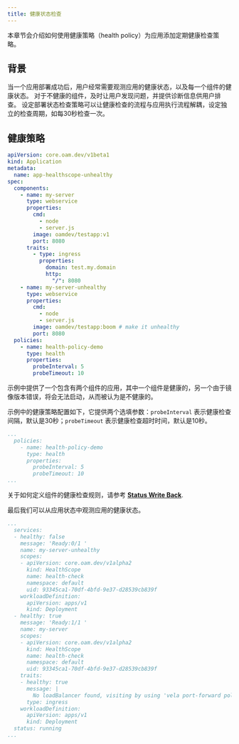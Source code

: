 ```yaml
---
title: 健康状态检查
---
```


本章节会介绍如何使用健康策略（health policy）为应用添加定期健康检查策略。


## 背景

当一个应用部署成功后，用户经常需要观测应用的健康状态，以及每一个组件的健康状态。
对于不健康的组件，及时让用户发现问题，并提供诊断信息供用户排查。
设定部署状态检查策略可以让健康检查的流程与应用执行流程解耦，设定独立的检查周期，如每30秒检查一次。

## 健康策略

```yaml
apiVersion: core.oam.dev/v1beta1
kind: Application
metadata:
  name: app-healthscope-unhealthy
spec:
  components:
    - name: my-server
      type: webservice
      properties:
        cmd:
          - node
          - server.js
        image: oamdev/testapp:v1
        port: 8080
      traits:
        - type: ingress
          properties:
            domain: test.my.domain
            http:
              "/": 8080
    - name: my-server-unhealthy
      type: webservice
      properties:
        cmd:
          - node
          - server.js
        image: oamdev/testapp:boom # make it unhealthy
        port: 8080
  policies:
    - name: health-policy-demo
      type: health
      properties:
        probeInterval: 5
        probeTimeout: 10
```

示例中提供了一个包含有两个组件的应用，其中一个组件是健康的，另一个由于镜像版本错误，将会无法启动，从而被认为是不健康的。

示例中的健康策略配置如下，它提供两个选填参数：`probeInterval` 表示健康检查间隔，默认是30秒；`probeTimeout` 表示健康检查超时时间，默认是10秒。

```yaml
...
  policies:
    - name: health-policy-demo
      type: health
      properties:
        probeInterval: 5
        probeTimeout: 10
...
```

关于如何定义组件的健康检查规则，请参考 **[Status Write Back](../../platform-engineers/traits/status)**.

最后我们可以从应用状态中观测应用的健康状态。

```yaml
...
  services:
  - healthy: false
    message: 'Ready:0/1 '
    name: my-server-unhealthy
    scopes:
    - apiVersion: core.oam.dev/v1alpha2
      kind: HealthScope
      name: health-check
      namespace: default
      uid: 93345ca1-70df-4bfd-9e37-d28539cb839f
    workloadDefinition:
      apiVersion: apps/v1
      kind: Deployment
  - healthy: true
    message: 'Ready:1/1 '
    name: my-server
    scopes:
    - apiVersion: core.oam.dev/v1alpha2
      kind: HealthScope
      name: health-check
      namespace: default
      uid: 93345ca1-70df-4bfd-9e37-d28539cb839f
    traits:
    - healthy: true
      message: |
        No loadBalancer found, visiting by using 'vela port-forward policy-test'
      type: ingress
    workloadDefinition:
      apiVersion: apps/v1
      kind: Deployment
  status: running
...

```
